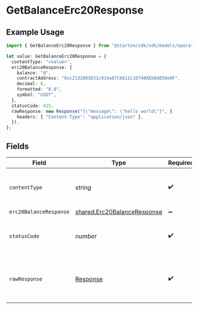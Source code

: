 # GetBalanceErc20Response

## Example Usage

```typescript
import { GetBalanceErc20Response } from "@starton/sdk/sdk/models/operations";

let value: GetBalanceErc20Response = {
  contentType: "<value>",
  erc20BalanceResponse: {
    balance: "0",
    contractAddress: "0xc2132D05D31c914a87C6611C10748AEb04B58e8F",
    decimal: 6,
    formatted: "0.0",
    symbol: "USDT",
  },
  statusCode: 415,
  rawResponse: new Response("{\"message\": \"hello world\"}", {
    headers: { "Content-Type": "application/json" },
  }),
};
```

## Fields

| Field                                                                             | Type                                                                              | Required                                                                          | Description                                                                       |
| --------------------------------------------------------------------------------- | --------------------------------------------------------------------------------- | --------------------------------------------------------------------------------- | --------------------------------------------------------------------------------- |
| `contentType`                                                                     | *string*                                                                          | :heavy_check_mark:                                                                | HTTP response content type for this operation                                     |
| `erc20BalanceResponse`                                                            | [shared.Erc20BalanceResponse](../../../sdk/models/shared/erc20balanceresponse.md) | :heavy_minus_sign:                                                                | N/A                                                                               |
| `statusCode`                                                                      | *number*                                                                          | :heavy_check_mark:                                                                | HTTP response status code for this operation                                      |
| `rawResponse`                                                                     | [Response](https://developer.mozilla.org/en-US/docs/Web/API/Response)             | :heavy_check_mark:                                                                | Raw HTTP response; suitable for custom response parsing                           |